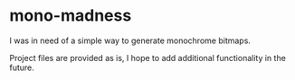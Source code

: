 # mono-madness

I was in need of a simple way to generate monochrome bitmaps.

Project files are provided as is, I hope to add additional functionality in the future. 